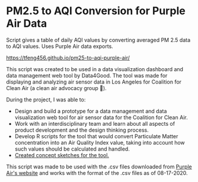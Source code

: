 # PM2.5 to AQI Conversion for Purple Air Data
Script gives a table of daily AQI values by converting averaged PM 2.5 data to AQI values. Uses Purple Air data exports.

https://tfeng456.github.io/pm25-to-aqi-purple-air/

This script was created to be used in a data visualization dashboard and data management web tool by Data4Good. The tool was made for displaying and analyzing air sensor data in Los Angeles for Coalition for Clean Air (a clean air advocacy group :leaves:).

During the project, I was able to:
* Design and build a prototype for a data management and data visualization web tool for air sensor data for the Coalition for Clean Air.
* Work with an interdisciplinary team and learn about all aspects of product development and the design thinking process.
* Develop R scripts for the tool that would convert Particulate Matter concentration into an Air Quality Index value, taking into account how such values should be calculated and handled.
* [Created concept sketches for the tool.](https://drive.google.com/file/d/1UWmN96hS4u0FWjbFIE7sjhZqPEKg7onM/view?usp=sharing)

This script was made to be used with the .csv files downloaded from [Purple Air's website](https://www.purpleair.com/sensorlist?) and works with the format of the .csv files as of 08-17-2020.


